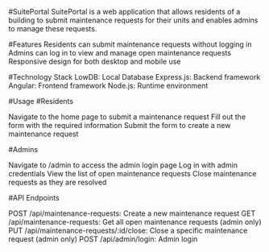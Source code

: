 #SuitePortal
SuitePortal is a web application that allows residents of a building to submit maintenance requests for their units and enables admins to manage these requests.

#Features
Residents can submit maintenance requests without logging in
Admins can log in to view and manage open maintenance requests
Responsive design for both desktop and mobile use

#Technology Stack
LowDB: Local Database
Express.js: Backend framework
Angular: Frontend framework
Node.js: Runtime environment

#Usage
#Residents

Navigate to the home page to submit a maintenance request
Fill out the form with the required information
Submit the form to create a new maintenance request

#Admins

Navigate to /admin to access the admin login page
Log in with admin credentials
View the list of open maintenance requests
Close maintenance requests as they are resolved

#API Endpoints

POST /api/maintenance-requests: Create a new maintenance request
GET /api/maintenance-requests: Get all open maintenance requests (admin only)
PUT /api/maintenance-requests/:id/close: Close a specific maintenance request (admin only)
POST /api/admin/login: Admin login

